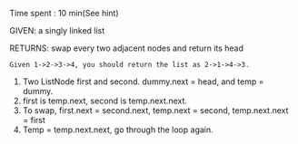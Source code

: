 Time spent : 10 min(See hint)



GIVEN: a singly linked list

RETURNS: swap every two adjacent nodes and return its head



```
Given 1->2->3->4, you should return the list as 2->1->4->3.
```



1. Two ListNode first and second. dummy.next = head, and temp = dummy.
2. first is temp.next, second is temp.next.next. 
3. To swap, first.next = second.next, temp.next = second, temp.next.next = first
4. Temp = temp.next.next, go through the loop again.